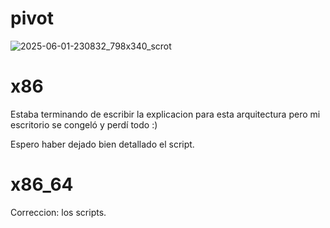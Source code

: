 # pivot

![2025-06-01-230832_798x340_scrot](https://github.com/user-attachments/assets/21a32660-0794-4e63-b371-2acfec724ba9)

# x86

Estaba terminando de escribir la explicacion para esta arquitectura pero mi escritorio se congeló y perdí todo :)

Espero haber dejado bien detallado el script.

# x86_64

Correccion: los scripts.
